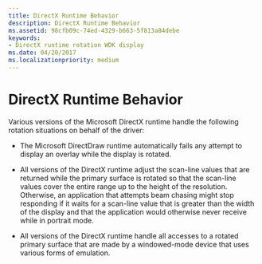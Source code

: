 ```yaml
---
title: DirectX Runtime Behavior
description: DirectX Runtime Behavior
ms.assetid: 98cfb09c-74ed-4329-b663-5f813a84debe
keywords:
- DirectX runtime rotation WDK display
ms.date: 04/20/2017
ms.localizationpriority: medium
---
```


# DirectX Runtime Behavior


Various versions of the Microsoft DirectX runtime handle the following rotation situations on behalf of the driver:

-   The Microsoft DirectDraw runtime automatically fails any attempt to display an overlay while the display is rotated.

-   All versions of the DirectX runtime adjust the scan-line values that are returned while the primary surface is rotated so that the scan-line values cover the entire range up to the height of the resolution. Otherwise, an application that attempts beam chasing might stop responding if it waits for a scan-line value that is greater than the width of the display and that the application would otherwise never receive while in portrait mode.

-   All versions of the DirectX runtime handle all accesses to a rotated primary surface that are made by a windowed-mode device that uses various forms of emulation.

 

 





